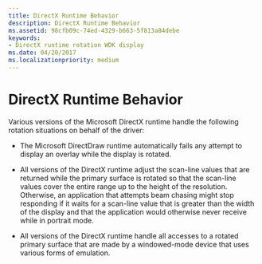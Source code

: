 ```yaml
---
title: DirectX Runtime Behavior
description: DirectX Runtime Behavior
ms.assetid: 98cfb09c-74ed-4329-b663-5f813a84debe
keywords:
- DirectX runtime rotation WDK display
ms.date: 04/20/2017
ms.localizationpriority: medium
---
```


# DirectX Runtime Behavior


Various versions of the Microsoft DirectX runtime handle the following rotation situations on behalf of the driver:

-   The Microsoft DirectDraw runtime automatically fails any attempt to display an overlay while the display is rotated.

-   All versions of the DirectX runtime adjust the scan-line values that are returned while the primary surface is rotated so that the scan-line values cover the entire range up to the height of the resolution. Otherwise, an application that attempts beam chasing might stop responding if it waits for a scan-line value that is greater than the width of the display and that the application would otherwise never receive while in portrait mode.

-   All versions of the DirectX runtime handle all accesses to a rotated primary surface that are made by a windowed-mode device that uses various forms of emulation.

 

 





